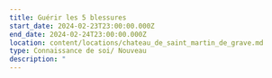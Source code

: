 ```yaml
---
title: Guérir les 5 blessures
start_date: 2024-02-23T23:00:00.000Z
end_date: 2024-02-24T23:00:00.000Z
location: content/locations/chateau_de_saint_martin_de_grave.md
type: Connaissance de soi/ Nouveau
description: "                                                                                       ![](https://res.cloudinary.com/guikem/image/upload/v1701958864/IMG_2271_uqiju2.jpg)\n\nIl y a longtemps que je souhaite proposer un stage sur\_les **5 blessures de l’âme**\_tant cette compréhension est\nimportante et utile pour notre chemin.\n\nEn effet, bon nombre de nos souffrances intérieures ainsi que des blocages que nous rencontrons dans nos vies proviennent de nos blessures psychologiques - ou blessures de l’âme. **Ces blessures sont le rejet, l’abandon, la trahison, l’humiliation et l’injustice.**\n\nD’abord développé par le psychiatre John Pierrakos, puis diffusé par **Lise Bourbeau** dans les années 2000, le concept des «\_5 blessures\_» s’est imposé de par sa clarté et son efficacité comme une grille de lecture psychologique indispensable pour faire un travail sur soi en profondeur.\n\nAyant été formé à cette approche, je propose **un weekend unique qui vous permettra de devenir familier avec les 5 blessures, de comprendre d’où elles viennent et comment les guérir.**\n\nLors de ce stage:\n\n\\- nous étudierons en profondeur les 5 blessures de façon à pouvoir **facilement les repérer en nous-même**\n\n\\- nous découvrirons les \\*\\*masques \\*\\*et les comportements bloquants en lien avec ces blessures\n\n\\- nous identifierons les peurs, les manques affectifs, les émotions spécifiques et les défis derrière chaque blessures\n\n\\- nous ferons le **lien entre nos blessures et nos blocages émotionnels**\n\n\\- nous verrons **le lien qu’il y a entre nos blessures et celles de** **nos parents** et verrons précisément les **étapes permettant la guérison**\n\nNous pratiquerons aussi la \\*\\*méditation \\*\\*et ferons plusieurs \\*\\*exercices \\*\\*permettant de faire un travail concret sur nous-même.\n\nNB\_: Il n’est pas indispensable mais tout de même conseillé de lire Les 5 blessures qui nous empêchent d’être nous-même de Lise Bourbeau avant le stage.\n\n**Détails pratiques:**\n\nQuatre \\*\\*tarifs \\*\\*selon si:\n\n1\\. Participation externe enseignement seul (sans hébergement-sans repas) : 195€\n\n2\\. Participation externe enseignement + repas : 230€\n\n3\\. Enseignement + repas + 1nuit . chambre en dortoir seul : 280€. chambre en dortoir partagé (2 petits lits séparés) : 250€/pers . chambre seul en mobil home : 310€ . chambre seule en maison: 335€\n\n4\\. Enseignement + repas + 2 nuits : + 30€ sur chaque prix selon la catégorie d'hébergement\n\n**Inscriptions et infos** auprès de Karine SANTA au 06 24 54 37 11 ou par email [contact@lagrandemaison34.fr](mailto:contact@lagrandemaison34.fr)\n"
---
```



